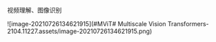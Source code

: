 视频理解、图像识别



![image-20210726134621915](#MViT# Multiscale Vision Transformers-2104.11227.assets/image-20210726134621915.png)